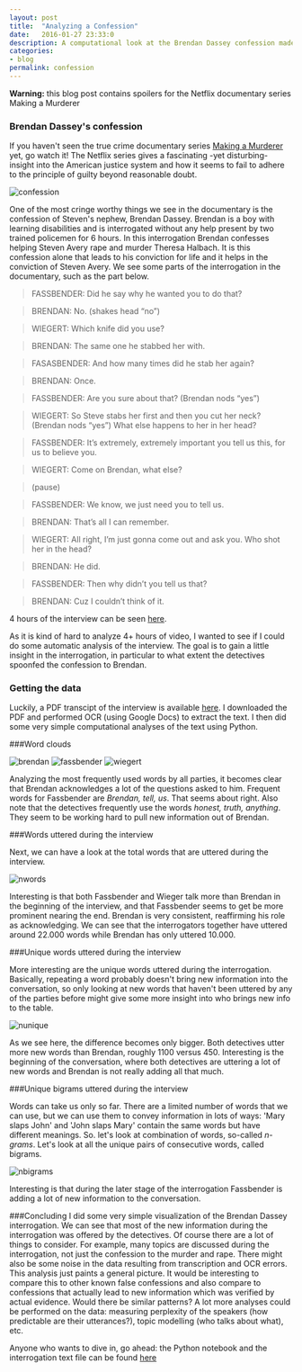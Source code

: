 ```yaml
---
layout: post
title:  "Analyzing a Confession"
date:   2016-01-27 23:33:0
description: A computational look at the Brendan Dassey confession made famous by Making a Murderer
categories:
- blog
permalink: confession
---
```


**Warning:** this blog post contains spoilers for the Netflix documentary series Making a Murderer

### Brendan Dassey's confession
If you haven't seen the true crime documentary series [Making a Murderer](https://en.wikipedia.org/wiki/Making_a_Murderer) yet, go watch it! The Netflix series gives a fascinating -yet disturbing- insight into the  American justice system and how it seems to fail to adhere to the principle of guilty beyond reasonable doubt. 

![confession]

One of the most cringe worthy things we see in the documentary is the confession of Steven's nephew, Brendan Dassey. Brendan is a boy with learning disabilities and is interrogated without any help present by two trained policemen for 6 hours. In this interrogation Brendan confesses helping Steven Avery rape and murder Theresa Halbach. It is this confession alone that leads to his conviction for life and it helps in the conviction of Steven Avery. We see some  parts of the interrogation in the documentary, such as the part below.

> FASSBENDER: Did he say why he wanted you to do that?

> BRENDAN: No. (shakes head “no”)

> WIEGERT: Which knife did you use?

> BRENDAN: The same one he stabbed her with.

> FASASBENDER: And how many times did he stab her again?

> BRENDAN: Once.

> FASSBENDER: Are you sure about that? (Brendan nods “yes”)

> WIEGERT: So Steve stabs her first and then you cut her neck? (Brendan nods “yes”) What else happens to her in her head?

> FASSBENDER: It’s extremely, extremely important you tell us this, for us to believe you.

> WIEGERT: Come on Brendan, what else?

> (pause)

> FASSBENDER: We know, we just need you to tell us.

> BRENDAN: That’s all I can remember.

> WIEGERT: All right, I’m just gonna come out and ask you. Who shot her in the head?

> BRENDAN: He did.

> FASSBENDER: Then why didn’t you tell us that?

> BRENDAN: Cuz I couldn’t think of it.

4 hours of the interview can be seen [here](https://www.youtube.com/watch?v=65sr1ZjrQi0).

As it is kind of hard to analyze 4+ hours of video, I wanted to see if I could do some automatic analysis of the interview. The goal is to gain a little insight in the interrogation, in particular to what extent the detectives spoonfed the confession to Brendan.

### Getting the data
Luckily, a PDF transcipt of the interview is available [here](https://www.docdroid.net/ZSo3Oc1/01mar2006transcript.pdf.html).
I downloaded the PDF and performed OCR (using Google Docs) to extract the text. I then did some very simple computational analyses of the text using Python.

###Word clouds

![brendan]
![fassbender]
![wiegert]

Analyzing the most frequently used words by all parties, it becomes clear that Brendan acknowledges a lot of the questions asked to him. Frequent words for Fassbender are *Brendan, tell, us*. That seems about right. Also note that the detectives frequently use the words *honest, truth, anything*. They seem to be working hard to pull new information out of Brendan.


###Words uttered during the interview

Next, we can have a look at the total words that are uttered during the interview. 

![nwords]

Interesting is that both Fassbender and Wieger talk more than Brendan in the beginning of the interview, and that Fassbender seems to get be more prominent nearing the end. Brendan is very consistent, reaffirming his role as acknowledging. We can see that the interrogators together have uttered around 22.000 words while Brendan has only uttered 10.000.

###Unique words uttered during the interview

More interesting are the unique words uttered during the interrogation. Basically, repeating a word probably doesn't bring new information into the conversation, so only looking at new words that haven't been uttered by any of the parties before might give some more insight into who brings new info to the table.

![nunique]

As we see here, the difference becomes only bigger. Both detectives utter more new words than Brendan, roughly 1100 versus 450. Interesting is the beginning of the conversation, where both detectives are uttering a lot of new words and Brendan is not really adding all that much. 

###Unique bigrams uttered during the interview

Words can take us only so far. There are a limited number of words that we can use, but we can use them to convey information in lots of ways: 'Mary slaps John' and 'John slaps Mary' contain the same words but have different meanings. So. let's look at combination of words, so-called *n-grams*. Let's look at all the unique pairs of consecutive words, called bigrams. 

![nbigrams]

Interesting is that during the later stage of the interrogation Fassbender is adding a lot of new information to the conversation. 


###Concluding
I did some very simple visualization of the Brendan Dassey interrogation. We can see that most of the new information during the interrogation was offered by the detectives. Of course there are a lot of things to consider. For example, many topics are discussed during the interrogation, not just the confession to the murder and rape. There might also be some noise in the data resulting from transcription and OCR errors. This analysis just paints a general picture. It would be interesting to compare this to other known false confessions and also compare to confessions that actually lead to new information which was verified by actual evidence. Would there be similar patterns? A lot more analyses could be performed on the data: measuring perplexity of the speakers (how predictable are their utterances?), topic modelling (who talks about what), etc.

Anyone who wants to dive in, go ahead: the Python notebook and the interrogation text file can be found [here](https://github.com/swubb/analyzing-a-confession)





[confession]: https://ak-hdl.buzzfed.com/static/2015-12/29/17/enhanced/webdr13/longform-22497-1451427857-3.jpg
[brendan]: https://raw.githubusercontent.com/swubb/swubb.github.io/master/assets/images/brendan.png
[fassbender]: https://raw.githubusercontent.com/swubb/swubb.github.io/master/assets/images/fassbender.png
[wiegert]: https://raw.githubusercontent.com/swubb/swubb.github.io/master/assets/images/wiegert.png
[nwords]: https://raw.githubusercontent.com/swubb/swubb.github.io/master/assets/images/nwords.png
[nunique]: https://raw.githubusercontent.com/swubb/swubb.github.io/master/assets/images/nunique.png
[nbigrams]: https://raw.githubusercontent.com/swubb/swubb.github.io/master/assets/images/nbigrams.png

